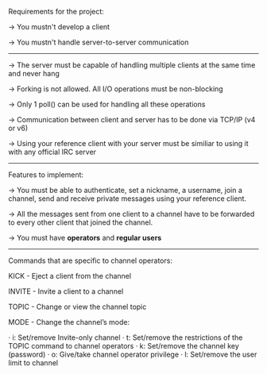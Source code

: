 Requirements for the project:

-> You mustn't develop a client

-> You mustn't handle server-to-server communication

----------------------------------------------------
-> The server must be capable of handling multiple clients
at the same time and never hang

-> Forking is not allowed. All I/O operations must be 
non-blocking

-> Only 1 poll() can be used for handling all these operations

-> Communication between client and server has to be done
via TCP/IP (v4 or v6)

-> Using your reference client with your server must be
similiar to using it with any official IRC server

------------------------------------------------------

Features to implement:

-> You must be able to authenticate, set a nickname, a username, join a channel,
send and receive private messages using your reference client.

-> All the messages sent from one client to a channel have to be forwarded to
every other client that joined the channel.

-> You must have **operators** and **regular users**

------------------------------------------------------

Commands that are specific to channel
operators:

KICK - Eject a client from the channel

INVITE - Invite a client to a channel

TOPIC - Change or view the channel topic

MODE - Change the channel’s mode:

· i: Set/remove Invite-only channel
· t: Set/remove the restrictions of the TOPIC command to channel operators
· k: Set/remove the channel key (password)
· o: Give/take channel operator privilege
· l: Set/remove the user limit to channel